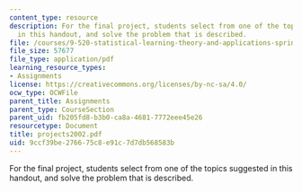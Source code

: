 ```yaml
---
content_type: resource
description: For the final project, students select from one of the topics suggested
  in this handout, and solve the problem that is described.
file: /courses/9-520-statistical-learning-theory-and-applications-spring-2006/9ccf39be276675c8e91c7d7db568583b_projects2002.pdf
file_size: 57677
file_type: application/pdf
learning_resource_types:
- Assignments
license: https://creativecommons.org/licenses/by-nc-sa/4.0/
ocw_type: OCWFile
parent_title: Assignments
parent_type: CourseSection
parent_uid: fb205fd8-b3b0-ca8a-4681-7772eee45e26
resourcetype: Document
title: projects2002.pdf
uid: 9ccf39be-2766-75c8-e91c-7d7db568583b
---
```

For the final project, students select from one of the topics suggested in this handout, and solve the problem that is described.